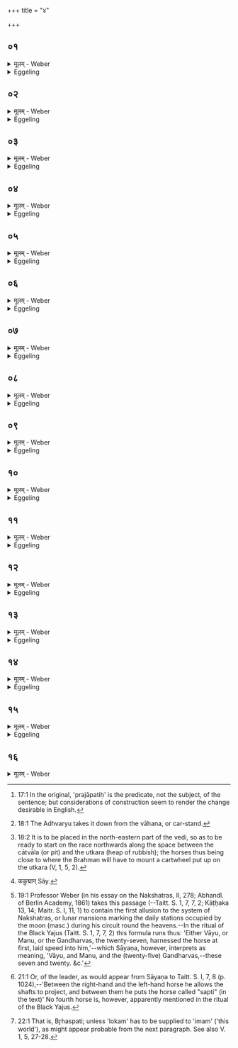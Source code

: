 +++
title = "४"

+++

##  ०१
<details><summary>मूलम् - Weber</summary>

तं वै मा᳘ध्यन्दिने स᳘वने ऽभि᳘षिञ्चति॥  
मा᳘ध्यन्दिने स᳘वन आजिं᳘ धावन्त्येष वै᳘ प्रजा᳘पतिर्य᳘ एष᳘ यज्ञ᳘स्ताय᳘ते य᳘स्मादिमाः᳘ प्रजाः प्र᳘जाता एत᳘म्वेवा᳘प्येतर्ह्य᳘नु प्र᳘जायन्ते त᳘न्मध्यत᳘ एॗवैत᳘त्प्रजा᳘पतिमु᳘ज्जयति॥
</details>

<details><summary>Eggeling</summary>

1. At the midday Soma-feast he consecrates (the Sacrificer) by sprinkling; and at the midday Soma-feast they run a race; for, verily, Prajāpati is that sacrifice [^egg_58] which is here performed, and from which these creatures have been produced,--and indeed, they are even now produced after this one: thus he thereby wins Prajāpati in the very centre (of the sacrifice).

[^egg_58]: 17:1 In the original, 'prajāpatiḥ' is the predicate, not the subject, of the sentence; but considerations of construction seem to render the change desirable in English.
</details>

##  ०२
<details><summary>मूलम् - Weber</summary>

अ᳘गृहीते माहेन्द्रे᳟॥  
एष वा इ᳘न्द्रस्य नि᳘ष्केवल्यो ग्र᳘हो य᳘न्माहेन्द्रो᳘ ऽप्यस्यैतन्नि᳘ष्केवल्यमेव᳘ स्तोत्रं नि᳘ष्केवल्यं शस्त्रमि᳘न्द्रो वै य᳘जमानस्त᳘देनᳫं स्व᳘ एॗवाय᳘तने ऽभि᳘षिञ्चति त᳘स्मादगृहीते मा᳘हेन्द्रे॥
</details>

<details><summary>Eggeling</summary>

2. The Māhendra cup being not yet drawn,--for

that, the Māhendra, is Indra's special (nishkevalya) cup, and so also are his that Nishkevalya-stotra and Nishkevalya-śastra; and the Sacrificer is Indra: thus he consecrates him at his own dwelling-place. Hence, the Māhendra cup being not yet drawn,--
</details>

##  ०३
<details><summary>मूलम् - Weber</summary>

अ᳘थ र᳘थमुपा᳘वहरति॥  
इ᳘न्द्रस्य व᳘ज्रो ऽसी᳘ति व᳘ज्रो वै र᳘थ इ᳘न्द्रो वै य᳘जमानस्त᳘स्मादाहे᳘न्द्रस्य व᳘ज्रो ऽसी᳘ति वाजसा इ᳘ति वाजसा हि र᳘थस्त्व᳘यायं वा᳘जᳫं सेदित्य᳘न्नं वै वा᳘जस्त्व᳘यायम᳘न्नमु᳘ज्जयत्वि᳘त्येॗवैत᳘दाह॥
</details>

<details><summary>Eggeling</summary>

3. He takes down the chariot [^egg_59], with (Vāj. S. IX, 5), 'Thou art Indra's thunderbolt;' for the chariot is indeed a thunderbolt, and the sacrificer is Indra: therefore he says, 'Thou art Indra's thunderbolt;'--'a winner of wealth,' for the chariot is indeed a winner of wealth;--'May this one win wealth by thee!'--wealth means food: 'may this one gain food by thee,' is what he thereby says.

[^egg_59]: 18:1 The Adhvaryu takes it down from the vāhana, or car-stand.
</details>

##  ०४
<details><summary>मूलम् - Weber</summary>

तं᳘ धूर्गृहीत᳘मन्तर्वेद्य᳘भ्य᳘ववर्तयति॥  
वा᳘जस्य नु᳘ प्रसवे᳘ मात᳘रम् महीमित्य᳘न्नं वै वाजो᳘ ऽन्नस्य नु᳘ प्रसवे᳘ मात᳘रम् महीमि᳘त्येॗवैत᳘दाहा᳘दितिं ना᳘म व᳘चसा करामहा इ᳘तीयं वै᳘ पृथिव्य᳘दितिस्त᳘स्मादाहा᳘दितिं ना᳘म व᳘चसा करामह इ᳘ति य᳘स्यामिदं वि᳘श्वम् भु᳘वनमाविवेशे᳘त्यस्याॗᳫंॗ हीदᳫं स᳘र्वम् भु᳘वनमा᳘विष्टं त᳘स्यां नो देवः᳘ सविता ध᳘र्म साविषदि᳘ति त᳘स्यां नो देवः᳘ सविता य᳘जमानᳫं सवतामि᳘त्येॗवैत᳘दाह॥
</details>

<details><summary>Eggeling</summary>

4. That chariot, seized by the pole, he turns (from left to right) so as to make it stand inside the vedi [^egg_60], with, 'In the winning of wealth, the great Mother'--wealth means food: 'in the winning of food, the great Mother'--is what he thereby says;--'Aditi by name, we praise with speech;' now Aditi is this earth: therefore he says, 'Aditi by name, we praise with speech,'--'whereon all this being hath settled;' for indeed thereon all being here is settled;--'thereon may the divine Savitr̥ prosper our stay!' whereby he means to say, 'thereon may the divine Savitr̥ prosper our Sacrificer!'

[^egg_60]: 18:2 It is to be placed in the north-eastern part of the vedi, so as to be ready to start on the race northwards along the space between the cātvāla (or pit) and the utkara (heap of rubbish); the horses thus being close to where the Brahman will have to mount a cartwheel put up on the utkara (V, 1, 5, 2).
</details>

##  ०५
<details><summary>मूलम् - Weber</summary>

अथा᳘श्वानद्भि᳘रॗभ्युक्षति॥  
स्न᳘पनायाभ्यवनीय᳘मानान्त्स्नपिता᳘न्वोदा᳘नीतानद्भ्यो᳘ ह वा अ᳘ग्रे ऽश्वः स᳘म्बभूवॗ सो ऽद्भ्यः᳘ सम्भ᳘वन्न᳘सर्वः स᳘मभवद᳘सर्वो हि वै᳘ सम᳘भवत्त᳘स्मान्न स᳘र्वैः पद्भिः प्र᳘तितिष्ठत्ये᳘कैकमेव पा᳘दमुद᳘च्य तिष्ठति तद्य᳘देॗवास्या᳘त्राप्स्व᳘हीयत ते᳘नैवैन᳘मेतत्स᳘मर्धयति कृत्स्नं᳘ करोति त᳘स्माद᳘श्वानद्भि᳘रॗभ्युक्षति स्न᳘पनायाभ्यवनीय᳘मानान्त्स्नपिता᳘न्वोदा᳘नीतान्॥
</details>

<details><summary>Eggeling</summary>

5. He then sprinkles the horses with water, either when being led down to be watered, or when brought

up after being watered. Now in the beginning the horse was produced from the water; while being produced from the water, it was produced incomplete, for it was indeed produced incomplete: hence it does not stand on all its feet, but it stands lifting one foot on each side. Thus what then was left behind of it in the water, therewith he now completes it, and makes it whole: therefore he sprinkles the horses with water, either when being led down to be watered, or when brought up after being watered.
</details>

##  ०६
<details><summary>मूलम् - Weber</summary>

सो ऽभ्युक्षति॥  
अप्स्व᳘न्त᳘रमृ᳘तमप्सु᳘ भेषज᳘मपा᳘मुत प्र᳘शस्तिष्व᳘श्वा भ᳘वत वाजि᳘न इ᳘त्यनेना᳘पि दे᳘वीरापो यो᳘ व ऊर्मिः प्र᳘तूर्तिः ककुन्मान्वाजसास्ते᳘नायं [^wbr_1] वा᳘जᳫं सेदित्य᳘न्नं वै वाजस्ते᳘नायम᳘न्नमु᳘ज्जयत्वि᳘त्येॗवैत᳘दाह॥  

[^wbr_1]: ककुद्मान् Sây.
</details>

<details><summary>Eggeling</summary>

6. He sprinkles them, with (Vāj. S. .IX, 6), 'Within the waters is ambrosia, in the waters is medicine: at the praises of the waters may ye wax strong, ye horses!' And with this also, 'O divine waters, what rushing, high-peaked, wealth-winning wave ye have, therewith may this one win wealth!' wealth is food: he thus says, 'May he thereby gain food!'
</details>

##  ०७
<details><summary>मूलम् - Weber</summary>

अ᳘थ र᳘थं युनक्ति॥  
स᳘ दक्षिणायुग्य᳘मेवा᳘ग्रे युनक्ति सव्यायुग्यं वा अ᳘ग्रे मानुषे᳘ ऽथैवं᳘ देवत्रा᳟॥
</details>

<details><summary>Eggeling</summary>

7. He then yokes (the team of) the chariot. The right horse he yokes (puts to) first; for in human (practice) they indeed put to the left horse first, but with the gods in this way.
</details>

##  ०८
<details><summary>मूलम् - Weber</summary>

स᳘ युनक्ति॥  
वा᳘तो वा म᳘नो वे᳘ति न वै वा᳘तात्कि᳘म् चना᳘शीयो ऽस्ति न म᳘नसः किं᳘ चना᳘शीयो ऽस्ति त᳘स्मादाह वा᳘तो वा म᳘नो वे᳘ति गन्धर्वाः᳘ सप्त᳘विंशतिस्ते ऽग्रे᳘ ऽश्वमयुञ्जन्नि᳘ति गन्धर्वा᳘ ह वा अग्रे᳘ ऽश्वं युयुजुस्तद्ये ऽग्रे᳘ ऽश्वम᳘युञ्जंस्ते᳘ त्वा युञ्जन्त्वि᳘त्येॗवैत᳘दाह ते᳘ अस्मिन्जवमा᳘दधुरि᳘ति तॗद्ये ऽस्मिन्जव᳘मादधुस्ते त्व᳘यि जवमा᳘दधत्वि᳘त्येॗवैत᳘दाह॥
</details>

<details><summary>Eggeling</summary>

8. He yokes it, with (Vāj. S. IX, 7), Either the wind, or thought--'for there is nothing swifter than the wind, and nothing swifter than thought:' therefore he says, 'Either the wind, or thought;--'(or) the seven and twenty Gandharvas [^egg_61],

[^egg_61]: 19:1 Professor Weber (in his essay on the Nakshatras, II, 278; Abhandl. of Berlin Academy, 1861) takes this passage (--Taitt. S. 1, 7, 7, 2; Kāṭḥaka 13, 14; Maitr. S. I, 11, 1) to contain the first allusion to the system of Nakshatras, or lunar mansions marking the daily stations occupied by the moon (masc.) during his circuit round the heavens.--In the ritual of the Black Yajus (Taitt. S. 1, 7, 7, 2)  this formula runs thus: 'Either Vāyu, or Manu, or the Gandharvas, the twenty-seven, harnessed the horse at first, laid speed into him,'--which Sāyaṇa, however, interprets as meaning, 'Vāyu, and Manu, and the (twenty-five) Gandharvas,--these seven and twenty. &c.'

they yoked the horse at first;' for the Gandharvas indeed yoked the horse at first: 'May they who yoked the horse at first yoke thee!' this he thereby says they;--'laid speed into him,'--he thereby says, 'May they who laid speed into it, lay speed into thee!'
</details>

##  ०९
<details><summary>मूलम् - Weber</summary>

अ᳘थ सव्यायुग्यं᳘ युनक्ति॥  
वा᳘तरंहा भववाजिन्युज्य᳘मान इ᳘ति वा᳘तजवो भव वाजिन्युज्य᳘मान इ᳘त्येॗवैत᳘दाहे᳘न्द्रस्येव द᳘क्षिणः श्रिॗयैधी᳘ति यथे᳘न्द्रस्य द᳘क्षिणः श्रिॗयैवं य᳘जमानस्य श्रिॗयैधी᳘त्येॗवैत᳘दाह युञ्ज᳘न्तु त्वा मरु᳘तो विश्व᳘वेदस इ᳘ति युञ्ज᳘न्तु त्वा देवा इ᳘त्येॗवैत᳘दाह ते त्व᳘ष्टा पत्सु᳘ जवं दधात्वि᳘ति ना᳘त्र तिरो᳘हितमिवास्त्य᳘थ दक्षिणाप्रष्टिं᳘ युनक्ति सव्याप्रष्टिं वा अ᳘ग्रे मानुषे᳘ ऽथैवं᳘ देवत्रा᳟॥
</details>

<details><summary>Eggeling</summary>

9. He then yokes the left horse, with (Vāj. S. IX, 8), 'Become thou swift as the wind, O courser, being yoked!'--thereby he says, 'Become quick as the wind, O courser, being yoked;'--'be thou as Indra's right (steed) in beauty!'--he thereby says, 'Even as Indra's right (steed) for beauty, so be thou that of the sacrificer for beauty!'--'May the all-knowing Maruts yoke thee!' he thereby says, 'may gods yoke thee!'--'May Tvashṭr̥ lay speed into thy feet!' in this there is nothing obscure. He then yokes the right side-horse; for in human (practice) they indeed yoke the left side-horse first, but with the gods in this way.
</details>

##  १०
<details><summary>मूलम् - Weber</summary>

स᳘ युनक्ति॥  
जवो य᳘स्ते वाजिन्नि᳘हितो गु᳘हा यः᳘ श्येने प᳘रीत्तो अ᳘चरच्च वा᳘त इ᳘ति जवो य᳘स्ते बाजिन्न᳘प्यन्य᳘त्राषनि᳘हितस्ते᳘न न इमं᳘ यज्ञ᳘म् प्रजा᳘पतिमु᳘ज्जये᳘त्येॗवैत᳘दाह ते᳘न नो वाजिन्ब᳘लवान्ब᳘लेन वाजजि᳘च्च भ᳘व स᳘मने च पारयिष्णुरित्य᳘न्नं वै वा᳘जो ऽन्नजि᳘च्च न ए᳘ध्यस्मिं᳘श्च नो यज्ञे᳘ देवसमन᳘ इमं᳘ यज्ञ᳘म् प्रजा᳘पतिमु᳘ज्जये᳘त्येॗवैतदाह॥
</details>

<details><summary>Eggeling</summary>

10. He yokes it, with (Vāj. S. IX, 9), 'What speed hath been secretly laid into thee, O courser, and what (speed), bestowed on the eagle, went along in the wind;'--he thereby says, 'what speed of thine, O courser, is hidden away even elsewhere, therewith win this our sacrifice, Prajāpati!'--'with that strength be thou strong and wealth-winning for us, O courser, and victorious at the gathering!'--wealth means food: he thus means to say, 'And be thou a food-winner for us at this our

sacrifice, at the gathering of the gods win thou this sacrifice, Prajāpati!'
</details>

##  ११
<details><summary>मूलम् - Weber</summary>

ते वा᳘ एत᳘ एव त्र᳘यो युक्ता᳘ भवन्ति॥  
त्रिवृद्धि᳘ देवा᳘नां तद्धि᳘ देवत्रा᳘धिप्रष्टियुग एव᳘ चतुर्थो᳘ ऽन्वेति मानुषा हि स तं य᳘त्र दास्यन्भ᳘वति त᳘च्चतुर्थ᳘मुपयु᳘ज्य ददाति त᳘स्मादपी᳘तरस्मिन्यज्ञ᳘ एत᳘ एव त्र᳘यो युक्ता᳘ भवन्ति त्रिवृद्धि᳘ देवा᳘नां तद्धि᳘ देवत्रा᳘धिप्रष्टियुग एव᳘ चतुर्थो᳘ ऽन्वेति मानुषो हि स तं य᳘त्र दास्यन्भ᳘वति त᳘च्चतुर्थ᳘मुपयु᳘ज्य ददाति॥
</details>

<details><summary>Eggeling</summary>

11. Now only those three (horses) are yoked, for what is threefold belongs to the gods, and this (sacrifice is) with the gods. Alongside the yoke (laid) on the side-horse [^egg_62] goes a fourth (horse), for that one is human. When he is about to give that (chariot to the Adhvaryu), he gives it after yoking the fourth (horse) thereto. Hence also at any other sacrifice only those three (horses) are yoked; for what is threefold belongs to the gods, and this (sacrifice is) with the gods. Alongside the yoke of the side-horse goes a fourth (horse), for that one is human. When he is about to give that (chariot) away, he gives it after yoking the fourth (horse) thereto.

[^egg_62]: 21:1 Or, of the leader, as would appear from Sāyaṇa to Taitt. S. I, 7, 8 (p. 1024),--'Between the right-hand and the left-hand horse he allows the shafts to project, and between them he puts the horse called "sapti" (in the text)' No fourth horse is, however, apparently mentioned in the ritual of the Black Yajus.
</details>

##  १२
<details><summary>मूलम् - Weber</summary>

अ᳘थ भार्हस्पत्यं᳘ चरु᳘म् नैवार᳘ᳫं᳘ सप्त᳘दशशरावं नि᳘र्वपति अ᳘न्नं वा᳘ एष उ᳘ज्जयति यो᳘ वाजपे᳘येन य᳘जते ऽन्नपे᳘यᳫं ह वै ना᳘मैतद्य᳘द्वाजपे᳘यं तद्य᳘देॗवैतद᳘न्नमुद᳘जैषीत्त᳘देॗवास्मा एत᳘त्करोति॥
</details>

<details><summary>Eggeling</summary>

12. He now takes out material for a wild-rice pap of seventeen plates for Br̥haspati; for he who offers the Vājapeya wins food,--vāja-peya being doubtless the same as anna-peya (food and drink): thus whatever food he has thereby won, that he now prepares for him.
</details>

##  १३
<details><summary>मूलम् - Weber</summary>

अ᳘थ य᳘द्बार्हस्पत्यो भ᳘वति॥  
बृ᳘हस्प᳘तिॗर्ह्येतम᳘ग्र उद᳘जयत्त᳘स्माद्बार्हस्पत्यो᳘ भवति॥
</details>

<details><summary>Eggeling</summary>

13. And as to why it belongs to Br̥haspati:--Br̥haspati won it in the beginning, therefore it belongs to Br̥haspati.
</details>

##  १४
<details><summary>मूलम् - Weber</summary>

अ᳘थ य᳘न्नैवारो भ᳘वति॥  
ब्र᳘ह्म वै बृ᳘हस्प᳘तिरेते वै ब्र᳘ह्मणा पच्यन्ते य᳘न्नीवा᳘रास्त᳘स्मान्नैवारो᳘ भवति सप्त᳘दशशरावो भवति सप्तदशो वै᳘ प्रजा᳘पतिस्त᳘त्प्रजा᳘पतिमु᳘ज्जयति॥
</details>

<details><summary>Eggeling</summary>

14. And why it is prepared of wild rice:--Br̥haspati is the Brahman (priesthood), and those wild-rice grains are cooked with the Brahman (prayer),--therefore it is of wild rice. It is one of seventeen plates,

because Prajāpati is seventeenfold: he thus wins Prajāpati.
</details>

##  १५
<details><summary>मूलम् - Weber</summary>

तम᳘श्वान᳘वघ्रापयति॥  
वा᳘जिन इ᳘ति वाजि᳘नो ह्य᳘श्वास्त᳘स्मादाह वा᳘जिन इ᳘ति वाजजित इत्य᳘न्नं वै वा᳘जो ऽन्नजित इ᳘त्येॗवैत᳘दाह वा᳘जᳫं सरिष्य᳘न्त इ᳘त्याजिᳫं हि᳘ सरिष्य᳘न्तो भ᳘वन्ति बृ᳘हस्प᳘तेर्भागम᳘वजिघ्रते᳘ति बृ᳘हस्प᳘तेॗर्ह्येष᳘ भागो भ᳘वति त᳘स्मादाह बृ᳘हस्प᳘तेर्भागम᳘वजिघ्रते᳘ति तद्यद᳘श्वानवघ्राप᳘यतीममु᳘ज्जयानी᳘ति त᳘स्माद्वा अ᳘श्वान᳘वघ्रापयति॥
</details>

<details><summary>Eggeling</summary>

15. He makes the horses smell it, with 'Ye coursers--;' for horses are coursers (vājin): therefore he says, 'Ye coursers,'--'wealth-winners,'--wealth is food: 'food-winners' he thereby says;--'starting upon the course;' for they are about to run a race;--'smell ye Br̥haspati's portion!' for this indeed is Br̥haspati's portion: therefore he says, 'smell ye Br̥haspati's portion!' And why he makes the horses smell it: he thinks, 'may I win Him [^egg_63]!' therefore he makes the horses smell it.

[^egg_63]: 22:1 That is, Br̥haspati; unless 'lokam' has to be supplied to 'imam' ('this world'), as might appear probable from the next paragraph. See also V. 1, 5, 27-28.
</details>

##  १६
<details><summary>मूलम् - Weber</summary>

तद्य᳘दाजिं धा᳘वन्ति॥  
इम᳘मेॗवैते᳘न लोकमु᳘ज्जयत्य᳘थ य᳘द्ब्रह्मा᳘ रथचक्रे सा᳘म गा᳘यति नाभिदघ्न उ᳘द्धिते ऽन्तरिक्षलोक᳘मेॗवैतेनो᳘ज्जयत्य᳘थ यद्यू᳘पं रो᳘हति देवलोक᳘मेॗवैतेनो᳘ज्जयति त᳘स्माद्वा᳘ एत᳘त्त्रयं᳘ क्रियते॥
</details>

